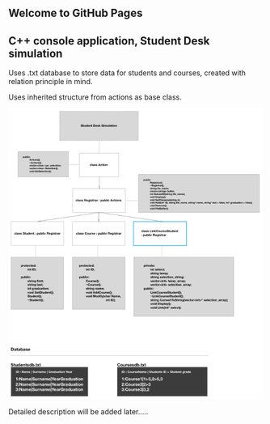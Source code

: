 ## Welcome to GitHub Pages

## C++ console application, Student Desk simulation

Uses .txt database to store data for students and courses, created with relation principle in mind.

Uses inherited structure from actions as base class.

![alt tag](Student_Desk_Workflow.png)

Detailed description will be added later.....


